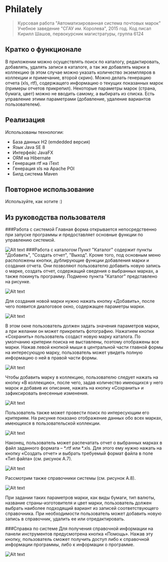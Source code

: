 # Philately
>Курсовая работа "Автоматизированная система почтовых марок"
>Учебное заведение "СГАУ им. Королева", 2015 год. 
>Код писал Кирилл Шашов, первокурсник магистратуры, группа 6124

## Кратко о функционале
В приложении можно осуществлять поиск по каталогу, редактировать, добавлять, удалять записи в каталоге, а так же добавлять марки в коллекцию (в этом случае можно указать количество экземпляров в коллекции и примечание, второй скрин). 
Можно делать генерацию отчета (xls, rtf), содержащего информацию о текущих показанных марок (примеры отчетов прикрепил). 
Некоторые параметры марок (страна, бумага, цвет) можно не вводить самому, а выбирать из списка. Есть управление этими параметрами (добавление, удаление вариантов пользователем). 

## Реализация
Использованы технологии:
* База данных H2 (emdedded версия) 
* Язык Java SE 8 
* Интерфейс JavaFX 
* ORM на Hibernate 
* Генерация rtf на iText 
* Генерация xls на Apache POI 
* Билд система Maven 

## Повторное использование
Используйте, как хотите :)

## Из руководства пользователя
###Работа с системой
Главная форма открывается непосредственно при запуске программы и предоставляет основные функции по управлению системой. 

![Alt text](/docs/readme/a1.png?raw=true "Главная форма приложения")
###Работа с каталогом
Пункт "Каталог" содержит пункты "Добавить", "Создать отчет", "Выход". Кроме того, под основным меню расположены кнопки, дублирующие функции добавления марки и создания отчета. Они позволяют пользователю добавить новую запись о марке, создать отчет, содержащий сведения о выбранных марках, а также покинуть программу. Подменю пункта "Каталог" представлено на рисунке.

![Alt text](/docs/readme/a2.png?raw=true "Панель «Каталог»")

Для создания новой марки нужно нажать кнопку «Добавить», после чего появится диалоговое окно, содержащее параметры марки.

![Alt text](/docs/readme/a3.png?raw=true "Диалоговое окно создания новой марки")

В этом окне пользователь должен задать значения параметров марки, а при желании он может прикрепить фотографию. Нажатием кнопки «Сохранить» пользователь создаст новую марку каталога.
По умолчанию критерии поиска не выставлены, поэтому отображены все марки. Нажав левой кнопкой мыши в центральной части главной формы на интересующую марку, пользователь может увидеть полную информацию о ней в правой части формы.

![Alt text](/docs/readme/a4.png?raw=true "Отображение подробной информации о выделенной марке в правой части главного окна приложения")
 
Чтобы добавить марку в коллекцию, пользователю следует нажать на кнопку «В коллекцию», после чего, задав количество имеющихся у него марок и добавив их описание, нажать на кнопку «Сохранить» и зафиксировать внесенные изменения.

![Alt text](/docs/readme/a5.png?raw=true "Добавление марки из каталога в коллекцию пользователя")

Пользователь также может провести поиск по интересующим его критериям. На рисунке показано отображение данных обо всех марках, имеющихся в пользовательской коллекции.

![Alt text](/docs/readme/a6.png?raw=true "Отображение всех марок, имеющихся в коллекции пользователя")

Наконец, пользователь может распечатать отчет о выбранных марках в файл заданного формата – *.rtf или *.xls. Для этого ему нужно нажать на кнопку «Создать отчет» и выбрать требуемый формат файла в поле «Тип файла» (см. рисунок А.7).
 
![Alt text](/docs/readme/a7.png?raw=true "Печать отчета о марках в текстовый файл формата *.rtf")

Рассмотрим также справочники системы (см. рисунок А.8).

![Alt text](/docs/readme/a8.png?raw=true "Справочник видов бумаги")

При задании таких параметров марки, как виды бумаги, тип валюты, название страны-изготовителя и цвет марки, пользователь должен выбрать наиболее подходящий вариант из записей соответствующего справочника. При необходимости пользователь может добавить новую запись в справочник, удалить ее или отредактировать.

###Справка по системе
Для получения справочной информации на панели инструментов предусмотрена кнопка «Помощь». Нажав эту кнопку, пользователь сможет получить доступ либо к справочной информации программы, либо к информации о программе.
 
![Alt text](/docs/readme/a8.png?raw=true "Выпадающее меню помощи пользователю")


